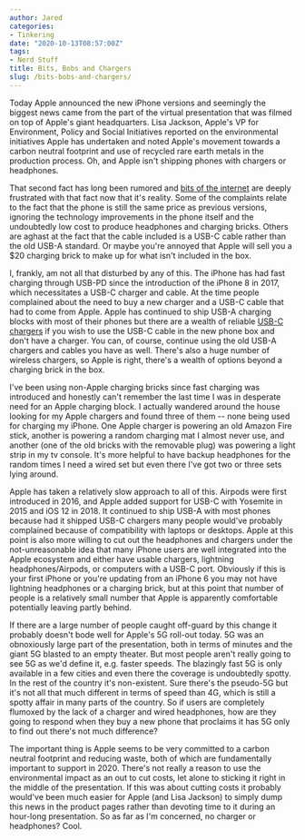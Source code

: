 ```yaml
---
author: Jared
categories:
- Tinkering
date: "2020-10-13T08:57:00Z"
tags:
- Nerd Stuff
title: Bits, Bobs and Chargers
slug: /bits-bobs-and-chargers/
---
```

Today Apple announced the new iPhone versions and seemingly the biggest news came from the part of the virtual presentation that was filmed on top of Apple's giant headquarters. Lisa Jackson, Apple's VP for Environment, Policy and Social Initiatives reported on the environmental initiatives Apple has undertaken and noted Apple's movement towards a carbon neutral footprint and use of recycled rare earth metals in the production process. Oh, and Apple isn't shipping phones with chargers or headphones.

That second fact has long been rumored and [bits of the internet](https://www.reddit.com/r/apple/comments/jaidc5/iphone_12_does_not_come_with_power_charger_or/) are deeply frustrated with that fact now that it's reality. Some of the complaints relate to the fact that the phone is still the same price as previous versions, ignoring the technology improvements in the phone itself and the undoubtedly low cost to produce headphones and charging bricks. Others are aghast at the fact that the cable included is a USB-C cable rather than the old USB-A standard. Or maybe you're annoyed that Apple will sell you a \$20 charging brick to make up for what isn't included in the box.

I, frankly, am not all that disturbed by any of this. The iPhone has had fast charging through USB-PD since the introduction of the iPhone 8 in 2017, which necessitates a USB-C charger and cable. At the time people complained about the need to buy a new charger and a USB-C cable that had to come from Apple. Apple has continued to ship USB-A charging blocks with most of their phones but there are a wealth of reliable [USB-C chargers](https://www.amazon.com/Charger-Anker-Compact-PowerPort-Nintendo/dp/B0872ZPZT4/ref=sr_1_8?dchild=1&amp;keywords=Anker+charger&amp;qid=1626043729&amp;sr=8-8) if you wish to use the USB-C cable in the new phone box and don't have a charger. You can, of course, continue using the old USB-A chargers and cables you have as well. There's also a huge number of wireless chargers, so Apple is right, there's a wealth of options beyond a charging brick in the box.

I've been using non-Apple charging bricks since fast charging was introduced and honestly can't remember the last time I was in desperate need for an Apple charging block. I actually wandered around the house looking for my Apple chargers and found three of them -- none being used for charging my iPhone. One Apple charger is powering an old Amazon Fire stick, another is powering a random charging mat I almost never use, and another (one of the old bricks with the removable plug) was powering a light strip in my tv console. It's more helpful to have backup headphones for the random times I need a wired set but even there I've got two or three sets lying around.

Apple has taken a relatively slow approach to all of this. Airpods were first introduced in 2016, and Apple added support for USB-C with Yosemite in 2015 and iOS 12 in 2018. It continued to ship USB-A with most phones because had it shipped USB-C chargers many people would've probably complained because of compatibility with laptops or desktops. Apple at this point is also more willing to cut out the headphones and chargers under the not-unreasonable idea that many iPhone users are well integrated into the Apple ecosystem and either have usable chargers, lightning headphones/Airpods, or computers with a USB-C port. Obviously if this is your first iPhone or you're updating from an iPhone 6 you may not have lightning headphones or a charging brick, but at this point that number of people is a relatively small number that Apple is apparently comfortable potentially leaving partly behind.

If there are a large number of people caught off-guard by this change it probably doesn't bode well for Apple's 5G roll-out today. 5G was an obnoxiously large part of the presentation, both in terms of minutes and the giant 5G blasted to an empty theater. But most people aren't really going to see 5G as we'd define it, e.g. faster speeds. The blazingly fast 5G is only available in a few cities and even there the coverage is undoubtedly spotty. In the rest of the country it's non-existent. Sure there's the pseudo-5G but it's not all that much different in terms of speed than 4G, which is still a spotty affair in many parts of the country. So if users are completely flumoxed by the lack of a charger and wired headphones, how are they going to respond when they buy a new phone that proclaims it has 5G only to find out there's not much difference?

The important thing is Apple seems to be very committed to a carbon neutral footprint and reducing waste, both of which are fundamentally important to support in 2020. There's not really a reason to use the environmental impact as an out to cut costs, let alone to sticking it right in the middle of the presentation. If this was about cutting costs it probably would've been much easier for Apple (and Lisa Jackson) to simply dump this news in the product pages rather than devoting time to it during an hour-long presentation. So as far as I'm concerned, no charger or headphones? Cool.